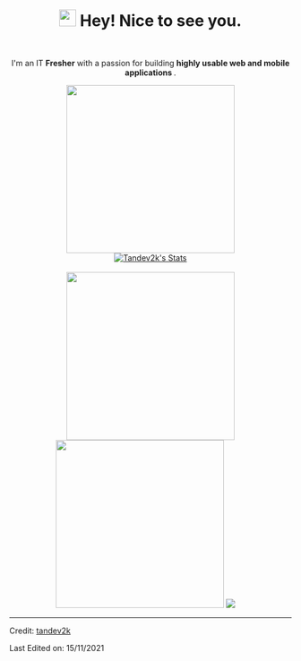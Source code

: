 <div align="center">
<h1><img src="https://emojis.slackmojis.com/emojis/images/1531849430/4246/blob-sunglasses.gif?1531849430" width="30"/> Hey! Nice to see you.</h1>

<br>

<p> I'm an IT <strong>Fresher</strong> with a passion for building <strong>highly usable web and mobile applications </strong>.</p>

<img src="https://res.cloudinary.com/dmtopd6ps/image/upload/v1636939773/DSC_7377_tan_zvbqzk.jpg" width="300px">

<br>
  <a href="https://github.com/tandev2k" class="rich-diff-level-one">
    <img src="https://github-readme-stats.vercel.app/api?username=tandev2k&icon_color=586069&text_color=586069&bg_color=fff&line_height=30&hide_title=true&title_color=0366d6" alt="Tandev2k's Stats" >
  </a>
<br>
<br>
  <img src="https://res.cloudinary.com/dmtopd6ps/image/upload/v1636940297/quiz_result_r92_dao0fz.gif" width="300px"/>
  <img src="https://res.cloudinary.com/dmtopd6ps/image/upload/c_scale,w_300/v1636941420/a_txsscl.gif" width="300px"/>
  <img src="https://res.cloudinary.com/dmtopd6ps/image/upload/c_scale,h_172/v1636941587/13662be7764f37ce59f35f3d3f71f9a1_ftnunc.gif" "/>
  &emsp;
<br>
</div>

------

Credit: [tandev2k](https://github.com/tandev2k)

Last Edited on: 15/11/2021
